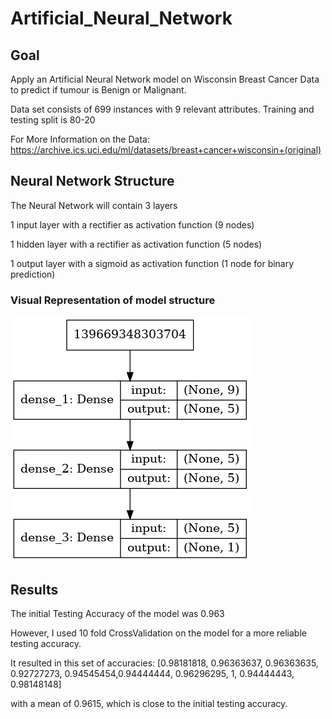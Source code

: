 # Artificial_Neural_Network

## Goal

Apply an Artificial Neural Network model on Wisconsin Breast Cancer Data to predict if tumour is Benign or Malignant. 

Data set consists of 699 instances with 9 relevant attributes.
Training and testing split is 80-20

For More Information on the Data: https://archive.ics.uci.edu/ml/datasets/breast+cancer+wisconsin+(original)

## Neural Network Structure

The Neural Network will contain 3 layers

1 input layer with a rectifier as activation function (9 nodes)
 
1 hidden layer with a rectifier as activation function (5 nodes)

1 output layer with a sigmoid as activation function   (1 node for binary prediction)

### Visual Representation of model structure

![Image of model](https://github.com/MihaiGroza/Artificial_Neural_Network/blob/master/model_plot.png)


## Results

The initial Testing Accuracy of the model was 0.963

However, I used 10 fold CrossValidation on the model for a more reliable testing accuracy.

It resulted in this set of accuracies:
[0.98181818, 0.96363637, 0.96363635, 0.92727273, 0.94545454,0.94444444, 0.96296295, 1, 0.94444443, 0.98148148]

with a mean of 0.9615, which is close to the initial testing accuracy.

